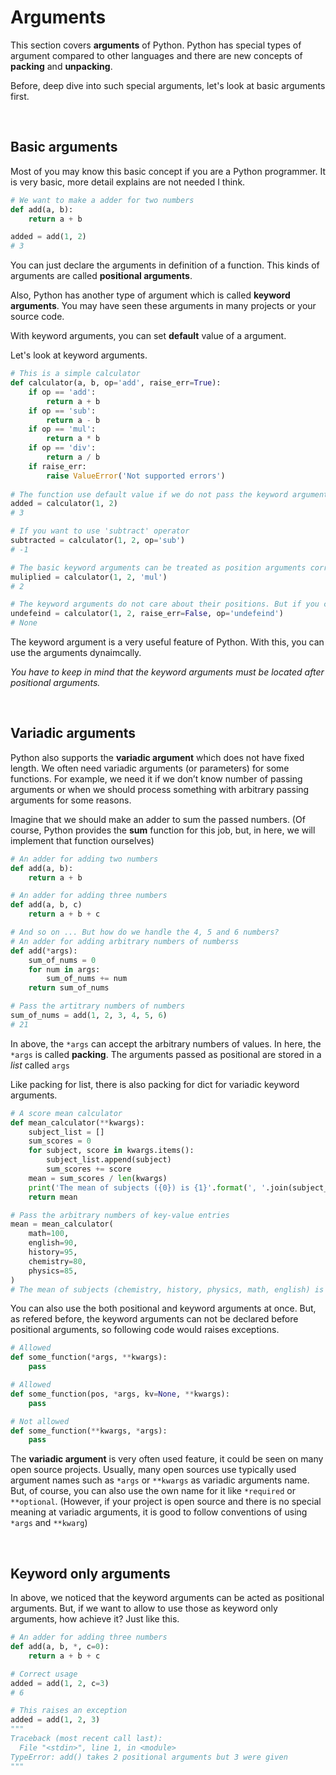 # Arguments

This section covers **arguments** of Python. Python has special types of argument compared to other languages and there are new concepts of **packing** and **unpacking**.

Before, deep dive into such special arguments, let's look at basic arguments first.

<br>

## Basic arguments

Most of you may know this basic concept if you are a Python programmer. It is very basic, more detail explains are not needed I think.

```python
# We want to make a adder for two numbers
def add(a, b):
    return a + b

added = add(1, 2)
# 3
```

You can just declare the arguments in definition of a function. This kinds of arguments are called **positional arguments**.

Also, Python has another type of argument which is called **keyword arguments**. You may have seen these arguments in many projects or your source code.

With keyword arguments, you can set **default** value of a argument.

Let's look at keyword arguments.

```python
# This is a simple calculator
def calculator(a, b, op='add', raise_err=True):
    if op == 'add':
        return a + b
    if op == 'sub':
        return a - b
    if op == 'mul':
        return a * b
    if op == 'div':
        return a / b
   	if raise_err:
    	raise ValueError('Not supported errors')
        
# The function use default value if we do not pass the keyword argument
added = calculator(1, 2)
# 3

# If you want to use 'subtract' operator
subtracted = calculator(1, 2, op='sub')
# -1

# The basic keyword arguments can be treated as position arguments corresponding to their positions
muliplied = calculator(1, 2, 'mul')
# 2

# The keyword arguments do not care about their positions. But if you change the keyword arguments, you can not omit the keyword keys
undefeind = calculator(1, 2, raise_err=False, op='undefeind')
# None
```

The keyword argument is a very useful feature of Python. With this, you can use the arguments dynaimcally. 

*You have to keep in mind that the keyword arguments must be located after positional arguments.*

<br>

## Variadic arguments

Python also supports the **variadic argument** which does not have fixed length. We often need variadic arguments (or parameters) for some functions. For example, we need it if we don’t know number of passing arguments or when we should process something with arbitrary passing arguments for some reasons.

Imagine that we should make an adder to sum the passed numbers. (Of course, Python provides the **sum** function for this job, but, in here, we will implement that function ourselves)

```python
# An adder for adding two numbers
def add(a, b):
    return a + b

# An adder for adding three numbers
def add(a, b, c)
	return a + b + c

# And so on ... But how do we handle the 4, 5 and 6 numbers?
# An adder for adding arbitrary numbers of numberss
def add(*args):
    sum_of_nums = 0
    for num in args:
        sum_of_nums += num
    return sum_of_nums

# Pass the artitrary numbers of numbers
sum_of_nums = add(1, 2, 3, 4, 5, 6)
# 21
```

In above, the `*args` can accept the arbitrary numbers of values. In here, the `*args` is called **packing**. The arguments passed as positional are stored in a *list* called `args`

Like packing for list, there is also packing for dict for variadic keyword arguments.

```python
# A score mean calculator
def mean_calculator(**kwargs):
    subject_list = []
    sum_scores = 0
    for subject, score in kwargs.items():
        subject_list.append(subject)
        sum_scores += score
    mean = sum_scores / len(kwargs)
    print('The mean of subjects ({0}) is {1}'.format(', '.join(subject_list), mean))
    return mean

# Pass the arbitrary numbers of key-value entries
mean = mean_calculator(
    math=100,
    english=90,
    history=95,
    chemistry=80,
    physics=85,
)
# The mean of subjects (chemistry, history, physics, math, english) is 90
```

You can also use the both positional and keyword arguments at once. But, as refered before, the keyword arguments can not be declared before positional arguments, so following code would raises exceptions.

```python
# Allowed
def some_function(*args, **kwargs):
    pass

# Allowed
def some_function(pos, *args, kv=None, **kwargs):
	pass

# Not allowed
def some_function(**kwargs, *args):
	pass
```

The **variadic argument** is very often used feature, it could be seen on many open source projects. Usually, many open sources use typically used argument names such as `*args` or `**kwargs` as variadic arguments name. But, of course, you can also use the own name for it like `*required` or `**optional`. (However, if your project is open source and there is no special meaning at variadic arguments, it is good to follow conventions of using `*args` and `**kwarg`)

<br>

## Keyword only arguments

In above, we noticed that the keyword arguments can be acted as positional arguments. But, if we want to allow to use those as keyword only arguments, how achieve it? Just like this.

```python
# An adder for adding three numbers
def add(a, b, *, c=0):
    return a + b + c

# Correct usage
added = add(1, 2, c=3)
# 6

# This raises an exception
added = add(1, 2, 3)
"""
Traceback (most recent call last):
  File "<stdin>", line 1, in <module>
TypeError: add() takes 2 positional arguments but 3 were given
"""
```

